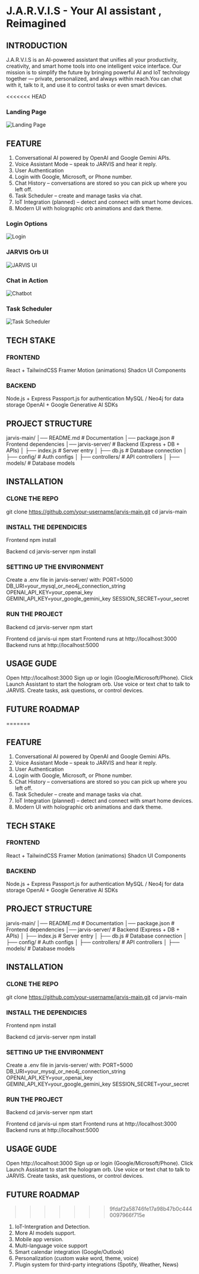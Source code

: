 # J.A.R.V.I.S - Your AI assistant , Reimagined

## INTRODUCTION
J.A.R.V.I.S is an AI-powered assistant that unifies all your productivity, creativity, and smart home tools into one intelligent voice interface. Our mission is to simplify the future by bringing powerful AI and IoT technology together — private, personalized, and always within reach.You can chat with it, talk to it, and use it to control tasks or even smart devices.

<<<<<<< HEAD
### Landing Page
![Landing Page](./jarvis-ui/screenshorts/landingpage.png)

## FEATURE

1. Conversational AI powered by OpenAI and Google Gemini APIs.
2. Voice Assistant Mode – speak to JARVIS and hear it reply.
3. User Authentication
4. Login with Google, Microsoft, or Phone number.
5. Chat History – conversations are stored so you can pick up where you left off.
6. Task Scheduler – create and manage tasks via chat.
7. IoT Integration (planned) – detect and connect with smart home devices.
8. Modern UI with holographic orb animations and dark theme.

### Login Options
![Login](./jarvis-ui/screenshots/login.png)

### JARVIS Orb UI
![JARVIS UI](./jarvis-ui/screenshots/jarvisui.png)

### Chat in Action
![Chatbot](./jarvis-ui/screenshots/chatbot.png)

### Task Scheduler
![Task Scheduler](./jarvis-ui/screenshots/taskschuler.png)


## TECH STAKE

### FRONTEND
React + TailwindCSS
Framer Motion (animations)
Shadcn UI Components

### BACKEND 
Node.js + Express
Passport.js for authentication
MySQL / Neo4j for data storage
OpenAI + Google Generative AI SDKs

## PROJECT STRUCTURE

jarvis-main/
│── README.md           # Documentation
│── package.json        # Frontend dependencies
│── jarvis-server/      # Backend (Express + DB + APIs)
│   ├── index.js        # Server entry
│   ├── db.js           # Database connection
│   ├── config/         # Auth configs
│   ├── controllers/    # API controllers
│   ├── models/         # Database models

## INSTALLATION

### CLONE THE REPO
git clone https://github.com/your-username/jarvis-main.git
cd jarvis-main

### INSTALL THE DEPENDICIES

Frontend
npm install

Backend
cd jarvis-server
npm install

### SETTING UP THE ENVIRONMENT

Create a .env file in jarvis-server/ with:
PORT=5000
DB_URI=your_mysql_or_neo4j_connection_string
OPENAI_API_KEY=your_openai_key
GEMINI_API_KEY=your_google_gemini_key
SESSION_SECRET=your_secret

### RUN THE PROJECT

Backend
cd jarvis-server
npm start

Frontend
cd jarvis-ui
npm start
Frontend runs at http://localhost:3000
Backend runs at http://localhost:5000

## USAGE GUDE

Open http://localhost:3000
Sign up or login (Google/Microsoft/Phone).
Click Launch Assistant to start the hologram orb.
Use voice or text chat to talk to JARVIS.
Create tasks, ask questions, or control devices.

## FUTURE ROADMAP

=======
## FEATURE

1. Conversational AI powered by OpenAI and Google Gemini APIs.
2. Voice Assistant Mode – speak to JARVIS and hear it reply.
3. User Authentication
4. Login with Google, Microsoft, or Phone number.
5. Chat History – conversations are stored so you can pick up where you left off.
6. Task Scheduler – create and manage tasks via chat.
7. IoT Integration (planned) – detect and connect with smart home devices.
8. Modern UI with holographic orb animations and dark theme.

## TECH STAKE

### FRONTEND
React + TailwindCSS
Framer Motion (animations)
Shadcn UI Components

### BACKEND 
Node.js + Express
Passport.js for authentication
MySQL / Neo4j for data storage
OpenAI + Google Generative AI SDKs

## PROJECT STRUCTURE

jarvis-main/
│── README.md           # Documentation
│── package.json        # Frontend dependencies
│── jarvis-server/      # Backend (Express + DB + APIs)
│   ├── index.js        # Server entry
│   ├── db.js           # Database connection
│   ├── config/         # Auth configs
│   ├── controllers/    # API controllers
│   ├── models/         # Database models

## INSTALLATION

### CLONE THE REPO
git clone https://github.com/your-username/jarvis-main.git
cd jarvis-main

### INSTALL THE DEPENDICIES

Frontend
npm install

Backend
cd jarvis-server
npm install

### SETTING UP THE ENVIRONMENT

Create a .env file in jarvis-server/ with:
PORT=5000
DB_URI=your_mysql_or_neo4j_connection_string
OPENAI_API_KEY=your_openai_key
GEMINI_API_KEY=your_google_gemini_key
SESSION_SECRET=your_secret

### RUN THE PROJECT

Backend
cd jarvis-server
npm start

Frontend
cd jarvis-ui
npm start
Frontend runs at http://localhost:3000
Backend runs at http://localhost:5000

## USAGE GUDE

Open http://localhost:3000
Sign up or login (Google/Microsoft/Phone).
Click Launch Assistant to start the hologram orb.
Use voice or text chat to talk to JARVIS.
Create tasks, ask questions, or control devices.

## FUTURE ROADMAP

>>>>>>> 9fdaf2a58746fe17a98b47b0c4440097966f715e
1. IoT-Intergration and Detection.
2. More AI models support.
3. Mobile app version.
4. Multi-language voice support
5. Smart calendar integration (Google/Outlook)
6. Personalization (custom wake word, theme, voice)
7. Plugin system for third-party integrations (Spotify, Weather, News)

